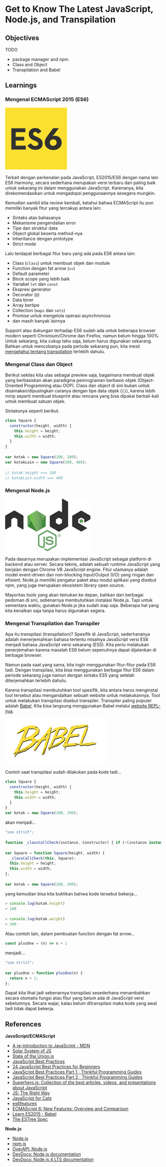 # Get to Know The Latest JavaScript, Node.js, and Transpilation

## Objectives

TODO

- package manager and npm
- Class and Object
- Transpilation and Babel

## Learnings

### Mengenal ECMAScript 2015 (ES6)

![ECMAScript 2015 (ES6)](assets/es6-logo.png)

Terkait dengan perkenalan pada JavaScript, ES2015/ES6 dengan nama lain ES6 Harmony, secara sederhana merupakan versi terbaru dan paling baik untuk sekarang ini dalam menggunakan JavaScript. Karenanya, kita direkomendasikan untuk mengadopsi penggunaannya sesegera mungkin.

Kemudian sambil kita review kembali, ketahui bahwa ECMAScript itu pun memiliki banyak fitur yang tercakup antara lain:

- Sintaks atas bahasanya
- Mekanisme pengendalian error
- Tipe dan struktur data
- Object global beserta method-nya
- Inheritance dengan prototype
- Strict mode

Lalu terdapat berbagai fitur baru yang ada pada ES6 antara lain:

- Class (`class`) untuk membuat objek dan module
- Function dengan fat arrow (`=>`)
- Default parameter
- Block scope yang lebih baik
- Variabel `let` dan `const`
- Ekspresi generator
- Decorator (`@`)
- Data biner
- Array bertipe
- Collection (`maps` dan `sets`)
- Promise untuk mengelola operasi asynchronous
- dan masih banyak lainnya

Support atau dukungan terhadap ES6 sudah ada untuk beberapa browser modern seperti Chromium/Chrome dan Firefox, namun belum hingga 100%. Untuk sekarang, kita cukup tahu saja, belum harus digunakan sekarang. Bahkan untuk mencobanya pada periode sekarang pun, kita mesti [mengetahui tentang transpilation](#transpilation-dan-transpiler) terlebih dahulu.

### Mengenal Class dan Object

Berikut sekilas kita ulas sebagai preview saja, bagaimana membuat objek yang berbasiskan akan paradigma pemrograman berbasis objek (Object-Oriented Programming atau OOP). Class dan object di sini bukan untuk disamakan/dipusingkan caranya dengan tipe data objek (`{}`), karena lebih mirip seperti membuat blueprint atau rencana yang bisa dipakai berkali-kali untuk membuat satuan objek.

Sintaksnya seperti berikut.

```javascript
class Square {
  constructor(height, width) {
    this.height = height;
    this.width = width;
  }
}

var kotak = new Square(100, 200);
var kotakLain = new Square(300, 400);

// kotak.height === 100
// kotakLain.width === 400
```

### Mengenal Node.js

![Node.js Logo](assets/nodejs-logo.png)

Pada dasarnya merupakan implementasi JavaScript sebagai platform di backend atau server. Secara teknis, adalah sebuah runtime JavaScript yang berjalan dengan Chrome V8 JavaScript engine. Fitur utamanya adalah model event-driven dan non-blocking Input/Output (I/O) yang ringan dan efisient. Node.js memiliki pengatur paket atau modul aplikasi yang disebut npm, yang juga merupakan ekosistem library open source.

Mayoritas tools yang akan temukan ke depan, bahkan dari berbagai pedoman di sini, sebenarnya membutuhkan instalasi Node.js. Tapi untuk sementara waktu, gunakan Node.js jika sudah siap saja. Beberapa hal yang kita kenalkan saja tanpa harus digunakan segera.

### Mengenal Transpilation dan Transpiler

Apa itu transpilasi (transpilation)? Spesifik di JavaScript, sederhananya adalah menerjemahkan bahasa tertentu misalnya JavaScript versi ES6 menjadi bahasa JavaScript versi sekarang (ES5). Kita perlu melakukan penerjemahan karena masalah ES6 belum sepenuhnya dapat dijalankan di berbagai browser.

Namun pada saat yang sama, kita ingin menggunakan fitur-fitur pada ES6 tadi. Dengan transpilasi, kita bisa menggunakan berbagai fitur ES6 dalam periode sekarang juga namun dengan sintaks ES5 yang setelah diterjemahkan terlebih dahulu.

Karena transpilasi membutuhkan tool spesifik, kita antara harus menginstal tool tersebut atau mengandalkan sebuah website untuk melakukannya. Tool untuk melakukan transpilasi disebut transpiler. Transpiler paling populer adalah [Babel](http://babeljs.io). Kita bisa langsung menggunakan Babel melalui [website REPL-nya](http://babeljs.io/repl).

![Babel.js](assets/babel-logo.png)

Contoh saat transpilasi sudah dilakukan pada kode tadi...

```javascript
class Square {
  constructor(height, width) {
    this.height = height;
    this.width = width;
  }
}
var kotak = new Square(100, 200);
```

akan menjadi...

```javascript
"use strict";

function _classCallCheck(instance, Constructor) { if (!(instance instanceof Constructor)) { throw new TypeError("Cannot call a class as a function"); } }

var Square = function Square(height, width) {
  _classCallCheck(this, Square);
  this.height = height;
  this.width = width;
};

var kotak = new Square(100, 200);
```

yang kemudian bisa kita buktikan bahwa kode tersebut bekerja...

```javascript
> console.log(kotak.height)
> 100

> console.log(kotak.weight)
> 200
```

Atau contoh lain, dalam pembuatan function dengan fat arrow...

```javascript
const plusOne = (n) => n + 1
```

menjadi...

```javascript
"use strict";

var plusOne = function plusOne(n) {
  return n + 1;
};
```

Dapat kita lihat jadi sebenarnya transpilasi sesederhana menambahkan secara otomatis fungsi atau fitur yang belum ada di JavaScript versi sebelumnya. Secara wajar, kalau belum ditranspilasi maka kode yang awal tadi tidak dapat bekerja.

## References

**JavaScript/ECMAScript**

- [A re-introduction to JavaScript - MDN](https://developer.mozilla.org/en-US/docs/Web/JavaScript/A_re-introduction_to_JavaScript)
- [Solar System of JS](https://shaunlebron.github.io/solar-system-of-js)
- [State of the Union.js](https://medium.com/@matthiasak/state-of-the-union-js-d664bdbffd14)
- [JavaScript Best Practices](http://www.w3schools.com/js/js_best_practices.asp)
- [24 JavaScript Best Practices for Beginners](http://code.tutsplus.com/tutorials/24-javascript-best-practices-for-beginners--net-5399)
- [JavaScript Best Practices Part 1 · Thinkful Programming Guides](https://www.thinkful.com/learn/javascript-best-practices-1)
- [JavaScript Best Practices Part 2 · Thinkful Programming Guides](https://www.thinkful.com/learn/javascript-best-practices-2)
- [Superhero.js: Collection of the best articles, videos, and presentations about JavaScript](http://superherojs.com)
- [JS: The Right Way](http://jstherightway.org)
- [JavaScript for Cats](http://jsforcats.com)
- [es6features](https://git.io/es6features)
- [ECMAScript 6: New Features: Overview and Comparison](http://es6-features.org)
- [Learn ES2015 - Babel](http://babeljs.io/docs/learn-es2015)
- [The ESTree Spec](https://github.com/estree/estree)

**Node.js**

- [Node.js](https://nodejs.org)
- [npm.js](https://npmjs.com)
- [OverAPI: Node.js](http://overapi.com/nodejs)
- [DevDocs: Node.js documentation](http://devdocs.io/node)
- [DevDocs: Node.js 4 LTS documentation](http://devdocs.io/node~4_lts)
